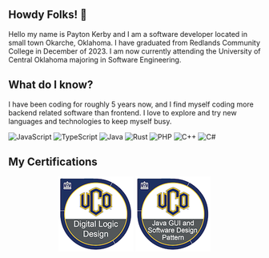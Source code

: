 ## Howdy Folks! 👋
Hello my name is Payton Kerby and I am a software developer located in small town Okarche, Oklahoma. I have graduated from Redlands Community College in December of 2023. I am now currently attending the University of Central Oklahoma majoring in Software Engineering.

## What do I know?
I have been coding for roughly 5 years now, and I find myself coding more backend related software than frontend. I love to explore and try new languages and technologies to keep myself busy.

![JavaScript](https://img.shields.io/badge/javascript-%23323330.svg?style=for-the-badge&logo=javascript&logoColor=%23F7DF1E)
![TypeScript](https://img.shields.io/badge/typescript-%23007ACC.svg?style=for-the-badge&logo=typescript&logoColor=white)
![Java](https://img.shields.io/badge/java-%23ED8B00.svg?style=for-the-badge&logo=java&logoColor=white)
![Rust](https://img.shields.io/badge/rust-%23000000.svg?style=for-the-badge&logo=rust&logoColor=white)
![PHP](https://img.shields.io/badge/php-%23777BB4.svg?style=for-the-badge&logo=php&logoColor=white)
![C++](https://img.shields.io/badge/c++-%2300599C.svg?style=for-the-badge&logo=c%2B%2B&logoColor=white)
![C#](https://img.shields.io/badge/c%23-%23239120.svg?style=for-the-badge&logo=csharp&logoColor=white)

## My Certifications

<p align="center">
  <img src="./public/digital-logic-design.png" alt="Badge 1" width="150" height="150" />
  <img src="./public/java-gui-and-software-design-pattern.png" alt="Badge 2" width="150" height="150" />
</p>

